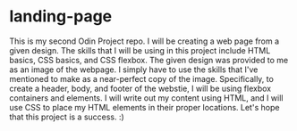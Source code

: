 # landing-page
This is my second Odin Project repo. I will be creating a web page from a given design.
The skills that I will be using in this project include HTML basics, CSS basics, and CSS flexbox.
The given design was provided to me as an image of the webpage. I simply have to use the skills that I've mentioned to make as a near-perfect copy of the image.
Specifically, to create a header, body, and footer of the webstie, I will be using flexbox containers and elements. I will write out my content using HTML, and I will use CSS to place my HTML elements in their proper locations.
Let's hope that this project is a success. :)
